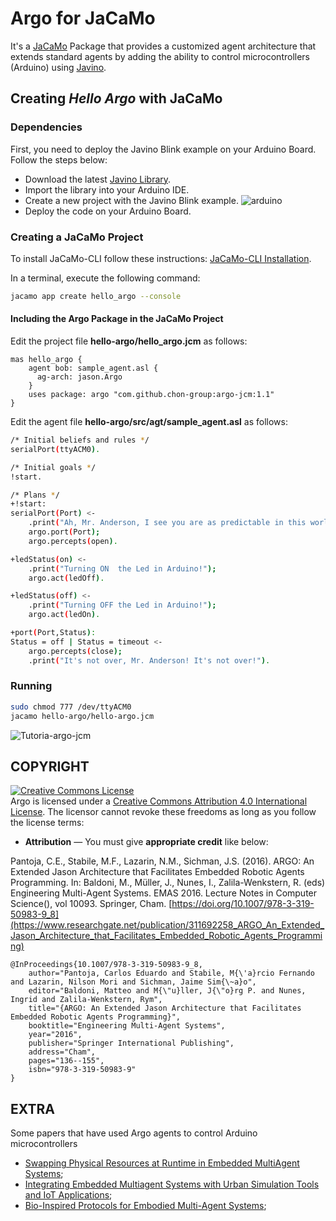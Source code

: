 # Argo for JaCaMo
It's a [JaCaMo](https://github.com/jacamo-lang/jacamo) Package that provides a customized agent architecture that extends standard agents by adding the ability to control microcontrollers (Arduino) using [Javino](https://github.com/chon-group/javino).

## Creating _Hello Argo_ with JaCaMo
###	Dependencies
First, you need to deploy the Javino Blink example on your Arduino Board. Follow the steps below:

+ Download the latest [Javino Library](https://github.com/chon-group/javino2arduino/archive/refs/tags/javino-latest.zip).
+ Import the library into your Arduino IDE.
+ Create a new project with the Javino Blink example.
![arduino](https://github.com/chon-group/argo-jcm/assets/32855001/d5be0497-de49-46ab-8da5-f86c9db4a1da)
+ Deploy the code on your Arduino Board.


### Creating a JaCaMo Project
To install JaCaMo-CLI follow these instructions: [JaCaMo-CLI Installation](https://github.com/chon-group/dpkg-jacamo).

In a terminal, execute the following command:
```sh
jacamo app create hello_argo --console
```

#### Including the Argo Package in the JaCaMo Project
Edit  the project file __hello-argo/hello_argo.jcm__  as follows:

```
mas hello_argo {
    agent bob: sample_agent.asl {
      ag-arch: jason.Argo
    }
    uses package: argo "com.github.chon-group:argo-jcm:1.1"
}
```

Edit the agent file __hello-argo/src/agt/sample_agent.asl__ as follows:
```sh
/* Initial beliefs and rules */
serialPort(ttyACM0).

/* Initial goals */
!start.

/* Plans */
+!start:
serialPort(Port) <- 
	.print("Ah, Mr. Anderson, I see you are as predictable in this world as you are in the other.");
	argo.port(Port);
	argo.percepts(open).

+ledStatus(on) <-
	.print("Turning ON  the Led in Arduino!");
	argo.act(ledOff).

+ledStatus(off) <-
	.print("Turning OFF the Led in Arduino!");
	argo.act(ledOn).

+port(Port,Status):
Status = off | Status = timeout <-
	argo.percepts(close);
	.print("It's not over, Mr. Anderson! It's not over!").
```

### Running
```sh
sudo chmod 777 /dev/ttyACM0
jacamo hello-argo/hello-argo.jcm
```
![Tutoria-argo-jcm](https://github.com/chon-group/argo-jcm/assets/23249901/d6314cba-2669-4317-8379-c35882e375eb)

## COPYRIGHT
<a rel="license" href="http://creativecommons.org/licenses/by/4.0/"><img alt="Creative Commons License" style="border-width:0" src="https://i.creativecommons.org/l/by/4.0/88x31.png" /></a><br />Argo is licensed under a <a rel="license" href="http://creativecommons.org/licenses/by/4.0/">Creative Commons Attribution 4.0 International License</a>. The licensor cannot revoke these freedoms as long as you follow the license terms:

* __Attribution__ — You must give __appropriate credit__ like below:

Pantoja, C.E., Stabile, M.F., Lazarin, N.M., Sichman, J.S. (2016). ARGO: An Extended Jason Architecture that Facilitates Embedded Robotic Agents Programming. In: Baldoni, M., Müller, J., Nunes, I., Zalila-Wenkstern, R. (eds) Engineering Multi-Agent Systems. EMAS 2016. Lecture Notes in Computer Science(), vol 10093. Springer, Cham. [https://doi.org/10.1007/978-3-319-50983-9_8](https://www.researchgate.net/publication/311692258_ARGO_An_Extended_Jason_Architecture_that_Facilitates_Embedded_Robotic_Agents_Programming)

```
@InProceedings{10.1007/978-3-319-50983-9_8,
	author="Pantoja, Carlos Eduardo and Stabile, M{\'a}rcio Fernando and Lazarin, Nilson Mori and Sichman, Jaime Sim{\~a}o",
	editor="Baldoni, Matteo and M{\"u}ller, J{\"o}rg P. and Nunes, Ingrid and Zalila-Wenkstern, Rym",
	title="{ARGO: An Extended Jason Architecture that Facilitates Embedded Robotic Agents Programming}",
	booktitle="Engineering Multi-Agent Systems",
	year="2016",
	publisher="Springer International Publishing",
	address="Cham",
	pages="136--155",
	isbn="978-3-319-50983-9"
}
```	

## EXTRA
Some papers that have used Argo agents to control Arduino microcontrollers 

* [Swapping Physical Resources at Runtime in Embedded MultiAgent Systems](https://doi.org/10.5220/0011750700003393);
* [Integrating Embedded Multiagent Systems with Urban Simulation Tools and IoT Applications](https://doi.org/10.22456/2175-2745.110837);
* [Bio-Inspired Protocols for Embodied Multi-Agent Systems](https://doi.org/10.5220/0010257803120320);
